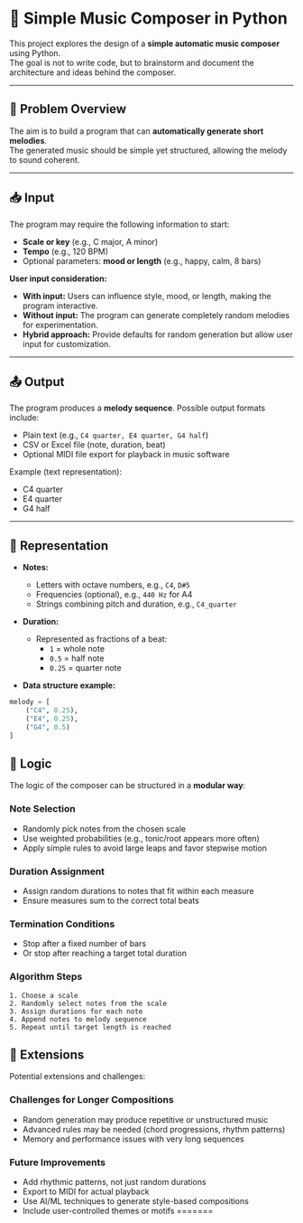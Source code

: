 # 🎵 Simple Music Composer in Python

This project explores the design of a **simple automatic music composer** using Python.  
The goal is not to write code, but to brainstorm and document the architecture and ideas behind the composer.

---

## 📝 Problem Overview
The aim is to build a program that can **automatically generate short melodies**.  
The generated music should be simple yet structured, allowing the melody to sound coherent.

---

## 📥 Input

The program may require the following information to start:

- **Scale or key** (e.g., C major, A minor)  
- **Tempo** (e.g., 120 BPM)  
- Optional parameters: **mood or length** (e.g., happy, calm, 8 bars)  

**User input consideration:**  
- **With input:** Users can influence style, mood, or length, making the program interactive.  
- **Without input:** The program can generate completely random melodies for experimentation.  
- **Hybrid approach:** Provide defaults for random generation but allow user input for customization.

---

## 📤 Output

The program produces a **melody sequence**. Possible output formats include:

- Plain text (e.g., `C4 quarter, E4 quarter, G4 half`)  
- CSV or Excel file (note, duration, beat)  
- Optional MIDI file export for playback in music software  

Example (text representation):

- C4 quarter
- E4 quarter
- G4 half

---

## 🎼 Representation

- **Notes:**  
  - Letters with octave numbers, e.g., `C4`, `D#5`  
  - Frequencies (optional), e.g., `440 Hz` for A4  
  - Strings combining pitch and duration, e.g., `C4_quarter`  

- **Duration:**  
  - Represented as fractions of a beat:  
    - `1` = whole note  
    - `0.5` = half note  
    - `0.25` = quarter note  

- **Data structure example:**

```python
melody = [
    ("C4", 0.25),
    ("E4", 0.25),
    ("G4", 0.5)
]
```


## 🧠 Logic

The logic of the composer can be structured in a **modular way**:

### Note Selection
- Randomly pick notes from the chosen scale
- Use weighted probabilities (e.g., tonic/root appears more often)
- Apply simple rules to avoid large leaps and favor stepwise motion

### Duration Assignment
- Assign random durations to notes that fit within each measure
- Ensure measures sum to the correct total beats

### Termination Conditions
- Stop after a fixed number of bars
- Or stop after reaching a target total duration

### Algorithm Steps
```text
1. Choose a scale
2. Randomly select notes from the scale
3. Assign durations for each note
4. Append notes to melody sequence
5. Repeat until target length is reached
```

## 🚀 Extensions

Potential extensions and challenges:

### Challenges for Longer Compositions
- Random generation may produce repetitive or unstructured music
- Advanced rules may be needed (chord progressions, rhythm patterns)
- Memory and performance issues with very long sequences

### Future Improvements
- Add rhythmic patterns, not just random durations
- Export to MIDI for actual playback
- Use AI/ML techniques to generate style-based compositions
- Include user-controlled themes or motifs
=======
